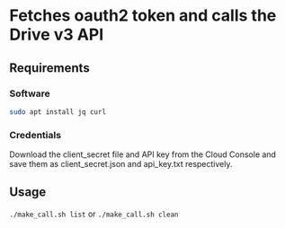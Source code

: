 # Fetches oauth2 token and calls the Drive v3 API

## Requirements

### Software

```bash
sudo apt install jq curl
```

### Credentials

Download the client_secret file and API key from the Cloud Console and save them as client_secret.json and api_key.txt respectively.

## Usage

`./make_call.sh list` or `./make_call.sh clean`
